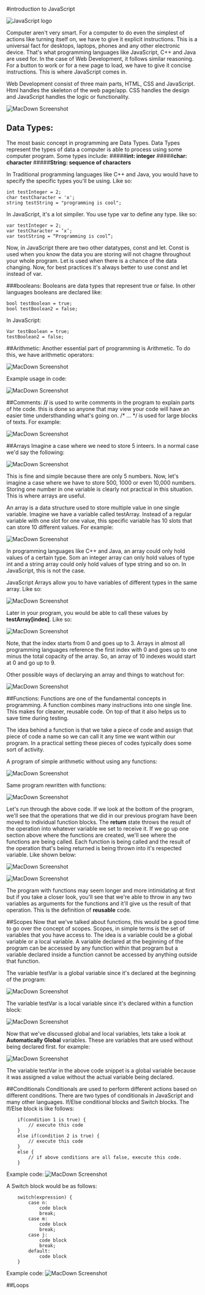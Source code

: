 #introduction to JavaScript

![JavaScript logo](http://cdn.tutorialzine.com/wp-content/uploads/2015/12/javascript.png)

Computer aren't very smart. For a computer to do even the simplest of actions like turning itself on, we have to give it explicit instructions. This is a universal fact for desktops, laptops, phones and any other electronic device. That's what programming languages like JavaScript, C++ and Java are used for. In the case of Web Development, it follows similar reasoning. For a button to work or for a new page to load, we have to give it concise instructions. This is where JavaScript comes in. 

Web Development consist of three main parts, HTML, CSS and JavaScript. Html handles the skeleton of the web page/app. CSS handles the design and JavaScript handles the logic or functionality. 

![MacDown Screenshot](http://i.imgur.com/32gibcI.png)

## Data Types:
The most basic concept in programming are Data Types. Data Types represent the types of data a computer is able to process using some computer program. Some types include: 
#####**int: integer**
#####**char: character** 
#####**String: sequence of characters** 

In Traditional programming languages like C++ and Java, you would have to specify the specific types you'll be using. Like so: 

	int testInteger = 2; 
	char testCharacter = 'x';
	string testString = "programming is cool";
	
In JavaScript, it's a lot simpiler. You use type var to define any type. like so: 

	var testInteger = 2;	var testCharacter = ‘x’;			var testString = “Programming is cool”;
	
Now, in JavaScript there are two other datatypes, const and let. Const is used when you know the data you are storing will not chagne throughout your whole program. Let is used when there is a chance of the data changing. Now, for best practices it's always better to use const and let instead of var. 

###booleans:
Booleans are data types that represent true or false. In other languages booleans are declared like: 

	bool testBoolean = true;	bool testBoolean2 = false;  In JavaScript:

	Var testBoolean = true; 	testBoolean2 = false; 
##Arithmetic:
Another essential part of programming is Arithmetic. To do this, we have arithmetic operators: 

![MacDown Screenshot](http://i.imgur.com/muyYZ3X.png)

Example usage in code:

![MacDown Screenshot](http://i.imgur.com/2GYeHjh.png)

##Comments: 
**//** is used to write comments in the program to explain parts of hte code. this is done so anyone that may view your code will have an easier time understhanding what's going on. 
/* ... */ is used for large blocks of texts. For example: 

![MacDown Screenshot](http://i.imgur.com/u8xYf7F.png)

##Arrays
Imagine a case where we need to store 5 inteers. In a normal case we'd say the following: 

![MacDown Screenshot](http://i.imgur.com/9jhyI78.png)

This is fine and simple because there are only 5 numbers. Now, let's imagine a case where we have to store 500, 1000 or even 10,000 numbers. Storing one number in one variable is clearly not practical in this situation. This is where arrays are useful. 

An array is a data structure used to store multiple value in one single variable. Imagine we have a variable called testArray. Instead of a regular variable with one slot for one value, this specific variable has 10 slots that can store 10 different values. For example: 

![MacDown Screenshot](http://i.imgur.com/eW8Qgzd.png)

In programming languages like C++ and Java, an array could only hold values of a certain type. Som an integer array can only hold values of type int and a string array could only hold values of type string and so on. In JavaScript, this is not the case.

JavaScript Arrays allow you to have variables of different types in the same array. Like so:

![MacDown Screenshot](http://i.imgur.com/jUGe6bZ.png)

Later in your program, you would be able to call these values by **testArray[index]**. Like so:

![MacDown Screenshot](http://i.imgur.com/BNT0kVt.png)

Note, that the index starts from 0 and goes up to 3. Arrays in almost all programming languages reference the first index with 0 and goes up to one minus the total copacity of the array. So, an array of 10 indexes would start at 0 and go up to 9. 

Other possible ways of declarying an array and things to watchout for: 

![MacDown Screenshot](http://i.imgur.com/KBjUTfw.png)

##Functions:
Functions are one of the fundamental concepts in programming. A function combines many instructions into one single line. This makes for cleaner, reusable code. On top of that it also helps us to save time during testing. 

The idea behind a function is that we take a piece of code and assign that piece of code a name so we can call it any time we want within our program. In a practical setting these pieces of codes typically does some sort of activity. 

A program of simple arithmetic without using any functions: 

![MacDown Screenshot](http://i.imgur.com/FeU0Uao.png)

Same program rewritten with functions:

![MacDown Screenshot](http://i.imgur.com/4U5zuZc.png)

Let's run through the above code. If we look at the bottom of the program, we'll see that the operations that we did in our previous program have been moved to individual function blocks. The **return** state throws the result of the operation into whatever variable we set to receive it. If we go up one section above where the functions are created, we'll see where the functions are being called. Each function is being called and the result of the operation that's being returned is being thrown into it's respected variable. Like shown below: 

![MacDown Screenshot](http://i.imgur.com/2aO6ABt.png)

![MacDown Screenshot](http://i.imgur.com/Kj1MBQa.png)

The program with functions may seem longer and more intimidating at first but if you take a closer look, you'll see that we're able to throw in any two variables as arguments for the functions and it'll give us the result of that operation. This is the definition of **reusable** code. 

##Scopes
Now that we've talked about functions, this would be a good time to go over the concept of scopes. Scopes, in simple terms is the set of variables that you have access to. The idea is a variable could be a global variable or a local variable. A variable declared at the beginning of the program can be accessed by any function within that program but a variable declared inside a function cannot be accessed by anything outside that function.

The variable testVar is a global variable since it's declared at the beginning of the program: 

![MacDown Screenshot](http://i.imgur.com/ZERrhCP.png)

The variable testVar is a local variable since it's declared within a function block: 

![MacDown Screenshot](http://i.imgur.com/DVpyt8t.png)

Now that we've discussed global and local variables, lets take a look at **Automatically Global** variables. These are variables that are used without being declared first. for example: 

![MacDown Screenshot](http://i.imgur.com/k2n3H0F.png)

The variable testVar in the above code snippet is a global variable because it was assigned a value without the actual variable being declared. 

##Conditionals
Conditionals are used to perform different actions based on different conditions. There are two types of conditionals in JavaScript and many other languages. If/Else conditional blocks and Switch blocks. The If/Else block is like follows: 

		if(condition 1 is true) {
			// execute this code 
		}
		else if(condition 2 is true) {
			// execute this code 
		}
		else {
			// if above conditions are all false, execute this code. 
		}
		
Example code: 
![MacDown Screenshot](http://i.imgur.com/OtUHJse.png)

A Switch block would be as follows: 

		switch(expression) {
			case n: 
				code block
				break;
			case m: 
				code block
				break;
			case j:
				code block
				break;
			default:
				code block
		}
		
Example code:
![MacDown Screenshot](http://i.imgur.com/1XAd9cv.png)

##Loops



